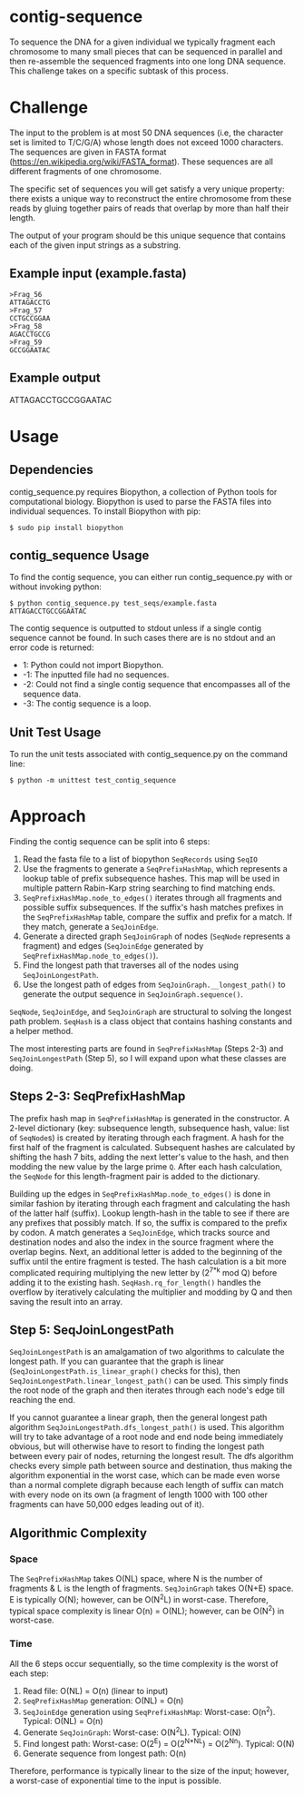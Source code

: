 # contig-sequence
To sequence the DNA for a given individual we typically fragment each
chromosome to many small pieces that can be sequenced in parallel and
then re-assemble the sequenced fragments into one long DNA sequence.
This challenge takes on a specific subtask of this process.

# Challenge

The input to the problem is at most 50 DNA sequences (i.e, the character
set is limited to T/C/G/A) whose length does not exceed 1000 characters.
The sequences are given in FASTA format (https://en.wikipedia.org/wiki/FASTA_format).
These sequences are all different fragments of one chromosome.

The specific set of sequences you will get satisfy a very unique property:
there exists a unique way to reconstruct the entire chromosome from these
reads by gluing together pairs of reads that overlap by more than half
their length.

The output of your program should be this unique sequence that contains
each of the given input strings as a substring.

## Example input (example.fasta)
```
>Frag_56
ATTAGACCTG
>Frag_57
CCTGCCGGAA
>Frag_58
AGACCTGCCG
>Frag_59
GCCGGAATAC
```
## Example output

ATTAGACCTGCCGGAATAC

# Usage
## Dependencies
contig_sequence.py requires Biopython, a collection of Python tools for
computational biology. Biopython is used to parse the FASTA files into
individual sequences. To install Biopython with pip:
```
$ sudo pip install biopython
```

## contig_sequence Usage
To find the contig sequence, you can either run contig_sequence.py with
or without invoking python:
```
$ python contig_sequence.py test_seqs/example.fasta
ATTAGACCTGCCGGAATAC
```
The contig sequence is outputted to stdout unless if a single contig
sequence cannot be found. In such cases there are is no stdout and
an error code is returned:

-  1: Python could not import Biopython.
- -1: The inputted file had no sequences.
- -2: Could not find a single contig sequence that encompasses all of
the sequence data.
- -3: The contig sequence is a loop.

## Unit Test Usage
To run the unit tests associated with contig_sequence.py on the command line:
```
$ python -m unittest test_contig_sequence
```

# Approach
Finding the contig sequence can be split into 6 steps:

1. Read the fasta file to a list of biopython `SeqRecords` using `SeqIO`
2. Use the fragments to generate a `SeqPrefixHashMap`, which represents
a lookup table of prefix subsequence hashes. This map will be used in
multiple pattern Rabin-Karp string searching to find matching ends.
3. `SeqPrefixHashMap.node_to_edges()` iterates through all fragments
and possible suffix subsequences. If the suffix's hash matches prefixes
in the `SeqPrefixHashMap` table, compare the suffix and prefix for a
match. If they match, generate a `SeqJoinEdge`.
4. Generate a directed graph `SeqJoinGraph` of nodes (`SeqNode`
represents a fragment) and edges (`SeqJoinEdge` generated by
`SeqPrefixHashMap.node_to_edges()`).
5. Find the longest path that traverses all of the nodes using
`SeqJoinLongestPath`.
6. Use the longest path of edges from `SeqJoinGraph.__longest_path()`
to generate the output sequence in `SeqJoinGraph.sequence()`.

`SeqNode`, `SeqJoinEdge`, and `SeqJoinGraph` are structural to solving
the longest path problem. `SeqHash` is a class object that contains
hashing constants and a helper method.

The most interesting parts are found in `SeqPrefixHashMap` (Steps 2-3) and
`SeqJoinLongestPath` (Step 5), so I will expand upon what these classes
are doing.

## Steps 2-3: SeqPrefixHashMap
The prefix hash map in `SeqPrefixHashMap` is generated in the constructor.
A 2-level dictionary (key: subsequence length, subsequence hash, value: list of `SeqNode`s) is created
by iterating through each fragment. A hash for the first half of the
fragment is calculated. Subsequent hashes are calculated by shifting the
hash 7 bits, adding the next letter's value to the hash, and then modding
the new value by the large prime `Q`. After each hash calculation, the
`SeqNode` for this length-fragment pair is added to the dictionary.

Building up the edges in `SeqPrefixHashMap.node_to_edges()` is done in
similar fashion by iterating through each fragment and calculating the
hash of the latter half (suffix). Lookup length-hash in the table to
see if there are any prefixes that possibly match. If so, the suffix is
compared to the prefix by codon. A match generates a `SeqJoinEdge`, which
tracks source and destination nodes and also the index in the source
fragment where the overlap begins. Next, an additional letter is added
to the beginning of the suffix until the entire fragment is tested.
The hash calculation is a bit more complicated requiring multiplying the
new letter by (2<sup>7*k</sup> mod Q) before adding it to the existing hash.
`SeqHash.rq_for_length()` handles the overflow by iteratively calculating
the multiplier and modding by Q and then saving the result into an array.

## Step 5: SeqJoinLongestPath
`SeqJoinLongestPath` is an amalgamation of two algorithms to calculate
the longest path. If you can guarantee that the graph is linear
(`SeqJoinLongestPath.is_linear_graph()` checks for this), then
`SeqJoinLongestPath.linear_longest_path()` can be used. This simply
finds the root node of the graph and then iterates through each node's
edge till reaching the end.

If you cannot guarantee a linear graph, then the general longest path
algorithm `SeqJoinLongestPath.dfs_longest_path()` is used. This
algorithm will try to take advantage of a root node and end node being
immediately obvious, but will otherwise have to resort to finding the
longest path between every pair of nodes, returning the longest result.
The dfs algorithm checks every simple path between source
and destination, thus making the algorithm exponential in the worst
case, which can be made even worse than a normal complete digraph
because each length of suffix can match with every node on its own (a
fragment of length 1000 with 100 other fragments can have 50,000 edges
leading out of it).

## Algorithmic Complexity
### Space
The `SeqPrefixHashMap` takes O(NL) space, where N is the number of fragments &
L is the length of fragments. `SeqJoinGraph` takes O(N+E) space. E is
typically O(N); however, can be O(N<sup>2</sup>L) in worst-case.
Therefore, typical space complexity is linear O(n) = O(NL); however,
can be O(N<sup>2</sup>) in worst-case.
### Time
All the 6 steps occur sequentially, so the time complexity is the worst
of each step:

1. Read file: O(NL) = O(n) (linear to input)
2. `SeqPrefixHashMap` generation: O(NL) = O(n)
3. `SeqJoinEdge` generation using `SeqPrefixHashMap`: Worst-case:
O(n<sup>2</sup>). Typical: O(NL) = O(n)
4. Generate `SeqJoinGraph`: Worst-case: O(N<sup>2</sup>L). Typical: O(N)
5. Find longest path: Worst-case: O(2<sup>E</sup>) = O(2<sup>N*NL</sup>) =
O(2<sup>Nn</sup>). Typical: O(N)
6. Generate sequence from longest path: O(n)

Therefore, performance is typically linear to the size of the input;
however, a worst-case of exponential time to the input is possible.